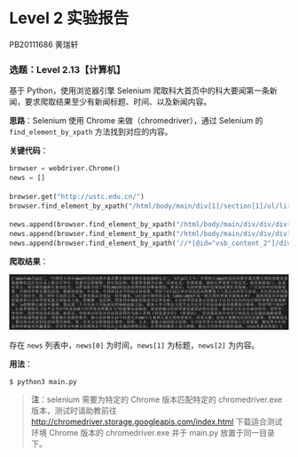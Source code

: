 # Level 2 实验报告

PB20111686 黄瑞轩

### 选题：Level 2.13【计算机】

基于 Python，使用浏览器引擎 Selenium 爬取科大首页中的科大要闻第一条新闻，要求爬取结果至少有新闻标题、时间、以及新闻内容。

**思路**：Selenium 使用 Chrome 来做（chromedriver），通过 Selenium 的 `find_element_by_xpath` 方法找到对应的内容。

**关键代码**：

```python
browser = webdriver.Chrome()
news = []

browser.get("http://ustc.edu.cn/")
browser.find_element_by_xpath("/html/body/main/div[1]/section[1]/ul/li[1]/div[2]/h4[1]/a").click()

news.append(browser.find_element_by_xpath("/html/body/main/div/div/div[1]/form/div[1]").text)
news.append(browser.find_element_by_xpath("/html/body/main/div/div/div[1]/form/div[2]").text)
news.append(browser.find_element_by_xpath('//*[@id="vsb_content_2"]/div').text)
```

**爬取结果**：

![image-20220523145342484](./pics/image-20220523145342484.png)

存在 `news` 列表中，`news[0]` 为时间，`news[1]` 为标题，`news[2]` 为内容。

**用法**：

```shell
$ python3 main.py
```

> **注**：selenium 需要为特定的 Chrome 版本匹配特定的 chromedriver.exe 版本，测试时请助教前往 http://chromedriver.storage.googleapis.com/index.html 下载适合测试环境 Chrome 版本的 chromedriver.exe 并于 main.py 放置于同一目录下。


